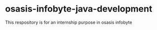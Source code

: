 # osasis-infobyte-java-development
This respository is for an internship purpose in osasis infobyte
